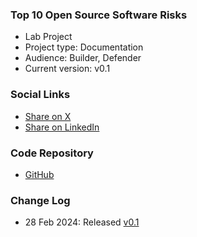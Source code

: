 ### Top 10 Open Source Software Risks
* <i class="fas fa-egg"></i>Lab Project
* Project type: <i class="fas fa-file-alt"></i> Documentation
* Audience: <i class="fas fa-toolbox"></i> Builder, <i class="fas fa-shield-alt"></i> Defender
* Current version: v0.1

### Social Links
* [Share on X](https://twitter.com/intent/tweet?url=https://owasp.org/www-project-open-source-software-top-10/&text=Check%20out%20the%20OWASP%20Top%2010%20for%20Open%20Source%20Software%20project:%20)
* [Share on LinkedIn](https://www.linkedin.com/sharing/share-offsite/?url=https://owasp.org/www-project-open-source-software-top-10/)

### Code Repository
* [GitHub](https://github.com/OWASP/www-project-open-source-software-top-10)

### Change Log
* 28 Feb 2024: Released [v0.1](https://github.com/OWASP/www-project-open-source-software-top-10/releases/v0.1)
